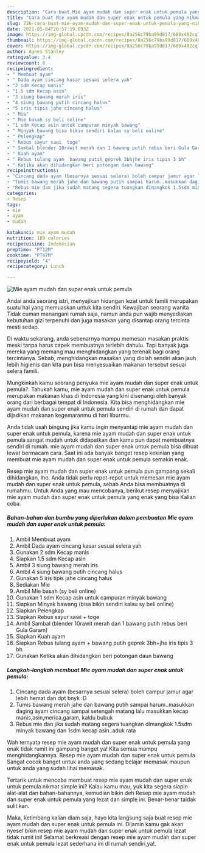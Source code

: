 ```yaml
---
description: "Cara buat Mie ayam mudah dan super enak untuk pemula yang nikmat dan Mudah Dibuat"
title: "Cara buat Mie ayam mudah dan super enak untuk pemula yang nikmat dan Mudah Dibuat"
slug: 726-cara-buat-mie-ayam-mudah-dan-super-enak-untuk-pemula-yang-nikmat-dan-mudah-dibuat
date: 2021-05-04T20:57:19.693Z
image: https://img-global.cpcdn.com/recipes/8a256c79ba99d817/680x482cq70/mie-ayam-mudah-dan-super-enak-untuk-pemula-foto-resep-utama.jpg
thumbnail: https://img-global.cpcdn.com/recipes/8a256c79ba99d817/680x482cq70/mie-ayam-mudah-dan-super-enak-untuk-pemula-foto-resep-utama.jpg
cover: https://img-global.cpcdn.com/recipes/8a256c79ba99d817/680x482cq70/mie-ayam-mudah-dan-super-enak-untuk-pemula-foto-resep-utama.jpg
author: Agnes Stanley
ratingvalue: 3.4
reviewcount: 8
recipeingredient:
- " Membuat ayam"
- " Dada ayam cincang kasar sesuai selera yah"
- "2 sdm Kecap manis"
- "1.5 sdm Kecap asin"
- "3 siung bawang merah iris"
- "4 siung bawang putih cincang halus"
- "5 iris tipis jahe cincang halus"
- " Mie"
- " Mie basah sy beli online"
- "1 sdm Kecap asin untuk campuran minyak bawang"
- " Minyak bawang bisa bikin sendiri kalau sy beli online"
- " Pelengkap"
- " Rebus sayur sawi  toge"
- " Sambal blender 10rawit merah dan 1 bawang putih rebus beri Gula Garam"
- " Kuah ayam"
- " Rebus tulang ayam  bawang putih geprek 3bhjhe iris tipis 3 bh"
- " Ketika akan dihidangkan beri potongan daun bawang"
recipeinstructions:
- "Cincang dada ayam (besarnya sesuai selera) boleh campur jamur agar lebih hemat dan dpt bnyk :D"
- "Tumis bawang merah jahe dan bawang putih sampai harum..masukkan daging ayam cincang sampai setengah matang lalu masukkan kecap manis,asin,merica,garam, kaldu bubuk"
- "Rebus mie dan jika sudah matang segera tuangkan dimangkok 1.5sdm minyak bawang dan 1sdm kecap asin..aduk rata"
categories:
- Resep
tags:
- mie
- ayam
- mudah

katakunci: mie ayam mudah 
nutrition: 189 calories
recipecuisine: Indonesian
preptime: "PT12M"
cooktime: "PT47M"
recipeyield: "4"
recipecategory: Lunch

---
```



![Mie ayam mudah dan super enak untuk pemula](https://img-global.cpcdn.com/recipes/8a256c79ba99d817/680x482cq70/mie-ayam-mudah-dan-super-enak-untuk-pemula-foto-resep-utama.jpg)

Andai anda seorang istri, menyajikan hidangan lezat untuk famili merupakan suatu hal yang memuaskan untuk kita sendiri. Kewajiban seorang  wanita Tidak cuman menangani rumah saja, namun anda pun wajib menyediakan kebutuhan gizi terpenuhi dan juga masakan yang disantap orang tercinta mesti sedap.

Di waktu  sekarang, anda sebenarnya mampu memesan masakan praktis meski tanpa harus capek membuatnya terlebih dahulu. Tapi banyak juga mereka yang memang mau menghidangkan yang terenak bagi orang tercintanya. Sebab, menghidangkan masakan yang diolah sendiri akan jauh lebih higienis dan kita pun bisa menyesuaikan makanan tersebut sesuai selera famili. 



Mungkinkah kamu seorang penyuka mie ayam mudah dan super enak untuk pemula?. Tahukah kamu, mie ayam mudah dan super enak untuk pemula merupakan makanan khas di Indonesia yang kini disenangi oleh banyak orang dari berbagai tempat di Indonesia. Kita bisa menghidangkan mie ayam mudah dan super enak untuk pemula sendiri di rumah dan dapat dijadikan makanan kegemaranmu di hari liburmu.

Anda tidak usah bingung jika kamu ingin menyantap mie ayam mudah dan super enak untuk pemula, karena mie ayam mudah dan super enak untuk pemula sangat mudah untuk didapatkan dan kamu pun dapat membuatnya sendiri di rumah. mie ayam mudah dan super enak untuk pemula bisa dibuat lewat bermacam cara. Saat ini ada banyak banget resep kekinian yang membuat mie ayam mudah dan super enak untuk pemula semakin enak.

Resep mie ayam mudah dan super enak untuk pemula pun gampang sekali dihidangkan, lho. Anda tidak perlu repot-repot untuk memesan mie ayam mudah dan super enak untuk pemula, sebab Anda bisa membuatnya di rumahmu. Untuk Anda yang mau mencobanya, berikut resep menyajikan mie ayam mudah dan super enak untuk pemula yang enak yang bisa Kalian coba.

<!--inarticleads1-->

##### Bahan-bahan dan bumbu yang diperlukan dalam pembuatan Mie ayam mudah dan super enak untuk pemula:

1. Ambil  Membuat ayam
1. Ambil  Dada ayam cincang kasar sesuai selera yah
1. Gunakan 2 sdm Kecap manis
1. Siapkan 1.5 sdm Kecap asin
1. Ambil 3 siung bawang merah iris
1. Ambil 4 siung bawang putih cincang halus
1. Gunakan 5 iris tipis jahe cincang halus
1. Sediakan  Mie
1. Ambil  Mie basah (sy beli online)
1. Gunakan 1 sdm Kecap asin untuk campuran minyak bawang
1. Siapkan  Minyak bawang (bisa bikin sendiri kalau sy beli online)
1. Siapkan  Pelengkap
1. Siapkan  Rebus sayur sawi + toge
1. Ambil  Sambal (blender 10rawit merah dan 1 bawang putih rebus beri Gula Garam)
1. Siapkan  Kuah ayam
1. Siapkan  Rebus tulang ayam + bawang putih geprek 3bh+jhe iris tipis 3 bh
1. Gunakan  Ketika akan dihidangkan beri potongan daun bawang




<!--inarticleads2-->

##### Langkah-langkah membuat Mie ayam mudah dan super enak untuk pemula:

1. Cincang dada ayam (besarnya sesuai selera) boleh campur jamur agar lebih hemat dan dpt bnyk :D
1. Tumis bawang merah jahe dan bawang putih sampai harum..masukkan daging ayam cincang sampai setengah matang lalu masukkan kecap manis,asin,merica,garam, kaldu bubuk
1. Rebus mie dan jika sudah matang segera tuangkan dimangkok 1.5sdm minyak bawang dan 1sdm kecap asin..aduk rata




Wah ternyata resep mie ayam mudah dan super enak untuk pemula yang enak tidak rumit ini gampang banget ya! Kita semua mampu menghidangkannya. Resep mie ayam mudah dan super enak untuk pemula Sangat cocok banget untuk anda yang sedang belajar memasak maupun untuk anda yang sudah lihai memasak.

Tertarik untuk mencoba membuat resep mie ayam mudah dan super enak untuk pemula nikmat simple ini? Kalau kamu mau, yuk kita segera siapin alat-alat dan bahan-bahannya, kemudian bikin deh Resep mie ayam mudah dan super enak untuk pemula yang lezat dan simple ini. Benar-benar taidak sulit kan. 

Maka, ketimbang kalian diam saja, hayo kita langsung saja buat resep mie ayam mudah dan super enak untuk pemula ini. Dijamin kamu gak akan nyesel bikin resep mie ayam mudah dan super enak untuk pemula lezat tidak rumit ini! Selamat berkreasi dengan resep mie ayam mudah dan super enak untuk pemula lezat sederhana ini di rumah sendiri,ya!.


